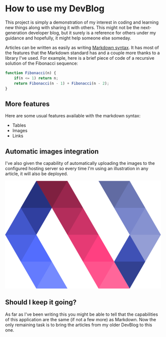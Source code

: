 <!--
   AUTHOR=Kelly
   COMPLEXITY=0
   CATEGORY=Instructives
   LAST_MODIFIED=2022-12-29
   KEYWORDS=HowToUse,DevBlog
   DESCRIPTION=This post is simply an example of what can be done with both applications I've created to handle my DevBlog. It has the same features as the Markdown syntax with a few additions in the front-end application. This is a two-application workaround because one handles the posts and stores them as static HTML files and the other application retrieves this information and converts it into what my DevBlog is.
-->

# How to use my DevBlog

This project is simply a demonstration of my interest in coding and learning new things along with sharing it with others. This might not be the next-generation developer blog, but it surely is a reference for others under my guidance and hopefully, it might help someone else someday.

Articles can be written as easily as writing [Markdown syntax](https://wikipedia.org/wiki/Markdown). It has most of the features that the Markdown standard has and a couple more thanks to a library I've used. For example, here is a brief piece of code of a recursive solution of the Fibonacci sequence:

```javascript
function Fibonacci(n) {
    if(n <= 1) return n;
    return Fibonacci(n - 1) + Fibonacci(n - 2);
}
```

## More features

Here are some usual features available with the markdown syntax:

- Tables
- Images
- Links

## Automatic images integration

I've also given the capability of automatically uploading the images to the configured hosting server so every time I'm using an illustration in any article, it will also be deployed.

![An illustration](/assets/polymer.png)

## Should I keep it going?

As far as I've been writing this you might be able to tell that the capabilities of this application are the same (if not a few more) as Markdown. Now the only remaining task is to bring the articles from my older DevBlog to this one.
